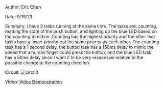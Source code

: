 Author: Eric Chen

Date: 9/19/23

Summary:
I have 3 tasks running at the same time. The tasks are: counting, reading the state of the push button, and lighting up the blue LED based on the counting direction. Counting has the highest priority and the other two tasks have a lower priority but the same priority as each other. The counting task has a 1 second delay, the button task has a 150ms delay to mimic the speed that a human finger could press the button, and the blue LED task has a 50ms delay since I want it to be very responsive relative to the possible change to the counting direction. 

Circuit:
![circuit](https://github.com/BU-EC444/Chen-Eric/assets/98416392/a8de5334-3e75-4e39-8ffe-9deab8f39268)

Video:
[Video Demonstration](https://drive.google.com/file/d/1dvxFQBSUOLveea4vilUkrTPJ3h7eVK3t/view?usp=drive_link)
